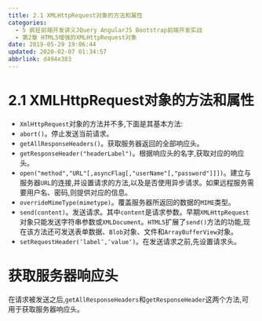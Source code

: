```yaml
---
title: 2.1 XMLHttpRequest对象的方法和属性
categories: 
  - 5 疯狂前端开发讲义JQuery AngularJS Bootstrap前端开发实战
  - 第2章 HTML5增强的XMLHttpRequest对象
date: 2019-05-29 19:06:44
updated: 2020-02-07 01:34:57
abbrlink: d494e383
---
```

# 2.1 XMLHttpRequest对象的方法和属性 #
- `XmlHttpRequest`对象的方法并不多,下面是其基本方法:
- `abort()`。停止发送当前请求。
- `getAllResponseHeaders()`。获取服务器返回的全部响应头。
- `getResponseHeader("headerLabel")`。根据响应头的名字,获取对应的响应头。
- `open("method","URL"[,asyncFlag[,"userName"[,"password"]]])`。建立与服务器`URL`的连接,并设置请求的方法,以及是否使用异步请求。如果远程服务需要用户名、密码,则提供对应的信息。
- `overrideMimeType(mimetype)`。覆盖服务器所返回的数据的`MIME`类型。
- `send(content)`。发送请求。其中`content`是请求参数。早期`XMLHttpRequest`对象只能发送字符串参数或`XMLDocument`。`HTML5`扩展了`send()`方法的功能,现在该方法还可发送表单数据、`Blob`对象、文件和`ArrayBufferView`对象。
- `setRequestHeader(″label″,″value″)`。在发送请求之前,先设置请求头。

# 获取服务器响应头 #
在请求被发送之后,`getAllResponseHeaders`和`getResponseHeader`这两个方法,可用于获取服务器响应头。
